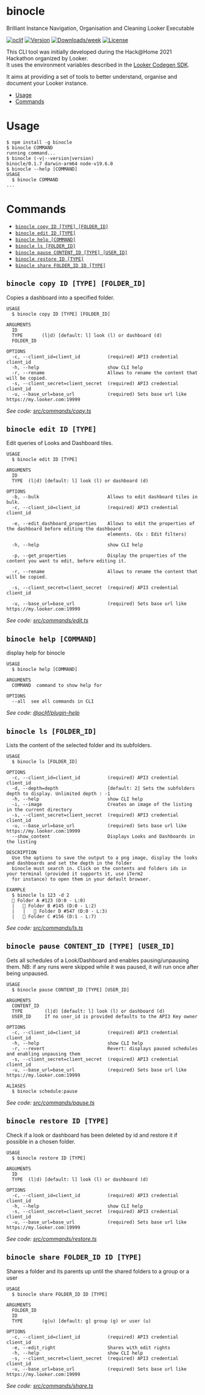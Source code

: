 binocle
=======

Brilliant Instance Navigation, Organisation and Cleaning Looker Executable

[![oclif](https://img.shields.io/badge/cli-oclif-brightgreen.svg)](https://oclif.io)
[![Version](https://img.shields.io/npm/v/binocle.svg)](https://npmjs.org/package/binocle)
[![Downloads/week](https://img.shields.io/npm/dw/binocle.svg)](https://npmjs.org/package/binocle)
[![License](https://img.shields.io/npm/l/binocle.svg)](https://github.com/rthoyer/binocle/blob/master/package.json)

This CLI tool was initially developed during the Hack@Home 2021 Hackathon organized by Looker.  
It uses the environment variables described in the [Looker Codegen SDK](https://github.com/looker-open-source/sdk-codegen#environment-variable-configuration).

It aims at providing a set of tools to better understand, organise and document your Looker instance.

<!-- toc -->
* [Usage](#usage)
* [Commands](#commands)
<!-- tocstop -->
# Usage
<!-- usage -->
```sh-session
$ npm install -g binocle
$ binocle COMMAND
running command...
$ binocle (-v|--version|version)
binocle/0.1.7 darwin-arm64 node-v19.6.0
$ binocle --help [COMMAND]
USAGE
  $ binocle COMMAND
...
```
<!-- usagestop -->
# Commands
<!-- commands -->
* [`binocle copy ID [TYPE] [FOLDER_ID]`](#binocle-copy-id-type-folder_id)
* [`binocle edit ID [TYPE]`](#binocle-edit-id-type)
* [`binocle help [COMMAND]`](#binocle-help-command)
* [`binocle ls [FOLDER_ID]`](#binocle-ls-folder_id)
* [`binocle pause CONTENT_ID [TYPE] [USER_ID]`](#binocle-pause-content_id-type-user_id)
* [`binocle restore ID [TYPE]`](#binocle-restore-id-type)
* [`binocle share FOLDER_ID ID [TYPE]`](#binocle-share-folder_id-id-type)

## `binocle copy ID [TYPE] [FOLDER_ID]`

Copies a dashboard into a specified folder.

```
USAGE
  $ binocle copy ID [TYPE] [FOLDER_ID]

ARGUMENTS
  ID
  TYPE       (l|d) [default: l] look (l) or dashboard (d)
  FOLDER_ID

OPTIONS
  -c, --client_id=client_id          (required) API3 credential client_id
  -h, --help                         show CLI help
  -r, --rename                       Allows to rename the content that will be copied.
  -s, --client_secret=client_secret  (required) API3 credential client_id
  -u, --base_url=base_url            (required) Sets base url like https://my.looker.com:19999
```

_See code: [src/commands/copy.ts](https://github.com/rthoyer/binocle/blob/v0.1.7/src/commands/copy.ts)_

## `binocle edit ID [TYPE]`

Edit queries of Looks and Dashboard tiles.

```
USAGE
  $ binocle edit ID [TYPE]

ARGUMENTS
  ID
  TYPE  (l|d) [default: l] look (l) or dashboard (d)

OPTIONS
  -b, --bulk                         Allows to edit dashboard tiles in bulk.
  -c, --client_id=client_id          (required) API3 credential client_id

  -e, --edit_dashboard_properties    Allows to edit the properties of the dashboard before editing the dashboard
                                     elements. (Ex : Edit filters)

  -h, --help                         show CLI help

  -p, --get_properties               Display the properties of the content you want to edit, before editing it.

  -r, --rename                       Allows to rename the content that will be copied.

  -s, --client_secret=client_secret  (required) API3 credential client_id

  -u, --base_url=base_url            (required) Sets base url like https://my.looker.com:19999
```

_See code: [src/commands/edit.ts](https://github.com/rthoyer/binocle/blob/v0.1.7/src/commands/edit.ts)_

## `binocle help [COMMAND]`

display help for binocle

```
USAGE
  $ binocle help [COMMAND]

ARGUMENTS
  COMMAND  command to show help for

OPTIONS
  --all  see all commands in CLI
```

_See code: [@oclif/plugin-help](https://github.com/oclif/plugin-help/blob/v3.2.18/src/commands/help.ts)_

## `binocle ls [FOLDER_ID]`

Lists the content of the selected folder and its subfolders.

```
USAGE
  $ binocle ls [FOLDER_ID]

OPTIONS
  -c, --client_id=client_id          (required) API3 credential client_id
  -d, --depth=depth                  [default: 2] Sets the subfolders depth to display. Unlimited depth : -1
  -h, --help                         show CLI help
  -i, --image                        Creates an image of the listing in the current directory
  -s, --client_secret=client_secret  (required) API3 credential client_id
  -u, --base_url=base_url            (required) Sets base url like https://my.looker.com:19999
  --show_content                     Displays Looks and Dashboards in the listing

DESCRIPTION
  Use the options to save the output to a png image, display the looks and dashboards and set the depth in the folder 
  binocle must search in. Click on the contents and folders ids in your terminal (provided it supports it, use iTerm2 
  for instance) to open them in your default browser.

EXAMPLE
  $ binocle ls 123 -d 2
  📁 Folder A #123 (D:0 - L:0)
  |   📁 Folder B #145 (D:0 - L:2)
  |   |   📁 Folder D #547 (D:0 - L:3)
  |   📁 Folder C #156 (D:1 - L:7)
```

_See code: [src/commands/ls.ts](https://github.com/rthoyer/binocle/blob/v0.1.7/src/commands/ls.ts)_

## `binocle pause CONTENT_ID [TYPE] [USER_ID]`

Gets all schedules of a Look/Dashboard and enables pausing/unpausing them. NB: if any runs were skipped while it was paused, it will run once after being unpaused.

```
USAGE
  $ binocle pause CONTENT_ID [TYPE] [USER_ID]

ARGUMENTS
  CONTENT_ID
  TYPE        (l|d) [default: l] look (l) or dashboard (d)
  USER_ID     If no user_id is provided defaults to the API3 Key owner

OPTIONS
  -c, --client_id=client_id          (required) API3 credential client_id
  -h, --help                         show CLI help
  -r, --revert                       Revert: displays paused schedules and enabling unpausing them
  -s, --client_secret=client_secret  (required) API3 credential client_id
  -u, --base_url=base_url            (required) Sets base url like https://my.looker.com:19999

ALIASES
  $ binocle schedule:pause
```

_See code: [src/commands/pause.ts](https://github.com/rthoyer/binocle/blob/v0.1.7/src/commands/pause.ts)_

## `binocle restore ID [TYPE]`

Check if a look or dashboard has been deleted by id and restore it if possible in a chosen folder.

```
USAGE
  $ binocle restore ID [TYPE]

ARGUMENTS
  ID
  TYPE  (l|d) [default: l] look (l) or dashboard (d)

OPTIONS
  -c, --client_id=client_id          (required) API3 credential client_id
  -h, --help                         show CLI help
  -s, --client_secret=client_secret  (required) API3 credential client_id
  -u, --base_url=base_url            (required) Sets base url like https://my.looker.com:19999
```

_See code: [src/commands/restore.ts](https://github.com/rthoyer/binocle/blob/v0.1.7/src/commands/restore.ts)_

## `binocle share FOLDER_ID ID [TYPE]`

Shares a folder and its parents up until the shared folders to a group or a user

```
USAGE
  $ binocle share FOLDER_ID ID [TYPE]

ARGUMENTS
  FOLDER_ID
  ID
  TYPE       (g|u) [default: g] group (g) or user (u)

OPTIONS
  -c, --client_id=client_id          (required) API3 credential client_id
  -e, --edit_right                   Shares with edit rights
  -h, --help                         show CLI help
  -s, --client_secret=client_secret  (required) API3 credential client_id
  -u, --base_url=base_url            (required) Sets base url like https://my.looker.com:19999
```

_See code: [src/commands/share.ts](https://github.com/rthoyer/binocle/blob/v0.1.7/src/commands/share.ts)_
<!-- commandsstop -->
